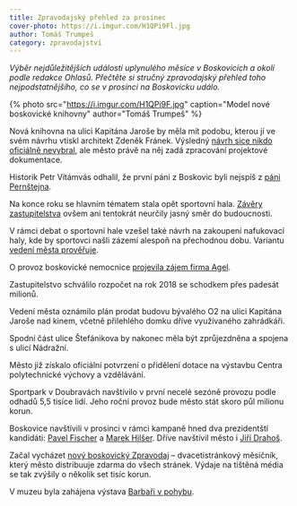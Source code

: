 ```yaml
---
title: Zpravodajský přehled za prosinec
cover-photo: https://i.imgur.com/H1QPi9Fl.jpg
author: Tomáš Trumpeš
category: zpravodajství
---
```


*Výběr nejdůležitějších událostí uplynulého měsíce v Boskovicích a okolí podle redakce Ohlasů. Přečtěte si stručný zpravodajský přehled toho nejpodstatnějšího, co se v prosinci na Boskovicku událo.*

{% photo src="https://i.imgur.com/H1QPi9F.jpg" caption="Model nové boskovické knihovny" author="Tomáš Trumpeš" %}

Nová knihovna na ulici Kapitána Jaroše by měla mít podobu, kterou jí ve svém návrhu vtiskl architekt Zdeněk Fránek. Výsledný [návrh sice nikdo oficiálně nevybral](http://www.ohlasy.info/clanky/2017/12/z-radnice.html), ale město právě na něj zadá zpracování projektové dokumentace.

Historik Petr Vítámvás odhalil, že první páni z Boskovic byli nejspíš z [páni Pernštejna](http://www.ohlasy.info/clanky/2017/12/pernstejni.html).

Na konce roku se hlavním tématem stala opět sportovní hala. [Závěry zastupitelstva](http://www.ohlasy.info/clanky/2017/12/zastupitelstvo.html) ovšem ani tentokrát neurčily jasný směr do budoucnosti.

V rámci debat o sportovní hale vzešel také návrh na zakoupení nafukovací haly, kde by sportovci našli zázemí alespoň na přechodnou dobu. Variantu [vedení města prověřuje](http://www.ohlasy.info/clanky/2017/12/z-radnice.html).

O provoz boskovické nemocnice [projevila zájem firma Agel](http://www.ohlasy.info/clanky/2017/12/nemocnice-agel.html).

Zastupitelstvo schválilo rozpočet na rok 2018 se schodkem přes padesát milionů.

Vedení města oznámilo plán prodat budovu bývalého O2 na ulici Kapitána Jaroše nad kinem, včetně přilehlého domku dříve využívaného zahrádkáři.

Spodní část ulice Štefánikova by nakonec měla být zprůjezdněna a spojena s ulicí Nádražní.

Město již získalo oficiální potvrzení o přidělení dotace na výstavbu Centra polytechnické výchovy a vzdělávání.

Sportpark v Doubravách navštívilo v první necelé sezóně provozu podle odhadů 5,5 tisíce lidí. Jeho roční provoz bude město stát skoro půl milionu korun.

Boskovice navštívili v prosinci v rámci kampaně hned dva prezidentští kandidáti: [Pavel Fischer](http://www.ohlasy.info/clanky/2017/12/fischer.html) a [Marek Hilšer](http://www.ohlasy.info/clanky/2018/01/hilser.html). Dříve navštívil město i [Jiří Drahoš](http://www.ohlasy.info/clanky/2017/06/drahos.html).

Začal vycházet [nový boskovický Zpravodaj](http://boskovice.cz/vysel-prvni-novy-boskovicky-zpravodaj/d-32412) – dvacetistránkový měsíčník, který město distribuuje zdarma do všech stránek. Výdaje na tištěná média se tak zvýšily o několik set tisíc korun.

V muzeu byla zahájena výstava [Barbaři v pohybu](http://boskovice.cz/barbari-v-pohybu/d-32318).